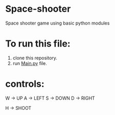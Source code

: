 # Space-shooter
Space shooter game using basic python modules
# To run this file:
1. clone this repository.
2. run [Main.py](https://github.com/Akshay-Singh-273/Space-shooter/blob/main/Main.py) file.
# controls:
W -> UP
A -> LEFT
S -> DOWN
D -> RIGHT

H -> SHOOT
